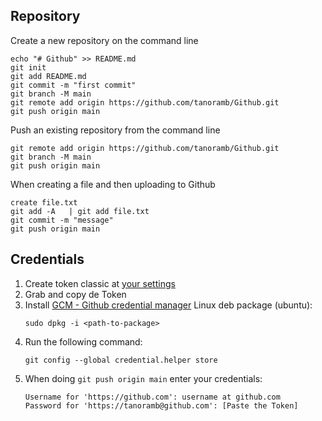 ## Repository
Create a new repository on the command line
```
echo "# Github" >> README.md
git init
git add README.md
git commit -m "first commit"
git branch -M main
git remote add origin https://github.com/tanoramb/Github.git
git push origin main
```
Push an existing repository from the command line
```
git remote add origin https://github.com/tanoramb/Github.git
git branch -M main
git push origin main
```
When creating a file and then uploading to Github
```
create file.txt
git add -A   | git add file.txt
git commit -m "message"
git push origin main
```

## Credentials
1. Create token classic at [your settings](https://github.com/settings/apps)
2. Grab and copy de Token
3. Install [GCM - Github credential manager](https://github.com/git-ecosystem/git-credential-manager/blob/release/docs/install.md)
   Linux deb package (ubuntu):
   ```
   sudo dpkg -i <path-to-package>
   ```
4. Run the following command:
   ```
   git config --global credential.helper store
   ```
5. When doing `git push origin main` enter your credentials:
   ```
   Username for 'https://github.com': username at github.com
   Password for 'https://tanoramb@github.com': [Paste the Token]
   ```
   
   
